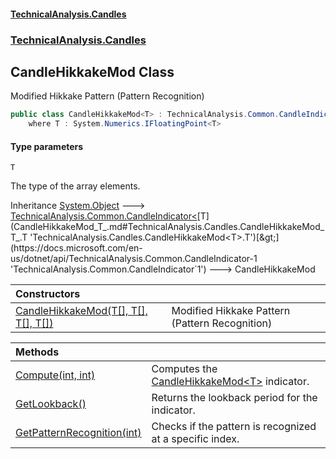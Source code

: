 #### [TechnicalAnalysis.Candles](Atypical.TechnicalAnalysis.Candles.md 'Atypical.TechnicalAnalysis.Candles')
### [TechnicalAnalysis.Candles](Atypical.TechnicalAnalysis.Candles.md#TechnicalAnalysis.Candles 'TechnicalAnalysis.Candles')

## CandleHikkakeMod<T> Class

Modified Hikkake Pattern (Pattern Recognition)

```csharp
public class CandleHikkakeMod<T> : TechnicalAnalysis.Common.CandleIndicator<T>
    where T : System.Numerics.IFloatingPoint<T>
```
#### Type parameters

<a name='TechnicalAnalysis.Candles.CandleHikkakeMod_T_.T'></a>

`T`

The type of the array elements.

Inheritance [System.Object](https://docs.microsoft.com/en-us/dotnet/api/System.Object 'System.Object') &#129106; [TechnicalAnalysis.Common.CandleIndicator&lt;](https://docs.microsoft.com/en-us/dotnet/api/TechnicalAnalysis.Common.CandleIndicator-1 'TechnicalAnalysis.Common.CandleIndicator`1')[T](CandleHikkakeMod_T_.md#TechnicalAnalysis.Candles.CandleHikkakeMod_T_.T 'TechnicalAnalysis.Candles.CandleHikkakeMod<T>.T')[&gt;](https://docs.microsoft.com/en-us/dotnet/api/TechnicalAnalysis.Common.CandleIndicator-1 'TechnicalAnalysis.Common.CandleIndicator`1') &#129106; CandleHikkakeMod<T>

| Constructors | |
| :--- | :--- |
| [CandleHikkakeMod(T[], T[], T[], T[])](CandleHikkakeMod_T_.CandleHikkakeMod(T[],T[],T[],T[]).md 'TechnicalAnalysis.Candles.CandleHikkakeMod<T>.CandleHikkakeMod(T[], T[], T[], T[])') | Modified Hikkake Pattern (Pattern Recognition) |

| Methods | |
| :--- | :--- |
| [Compute(int, int)](CandleHikkakeMod_T_.Compute(int,int).md 'TechnicalAnalysis.Candles.CandleHikkakeMod<T>.Compute(int, int)') | Computes the [CandleHikkakeMod&lt;T&gt;](CandleHikkakeMod_T_.md 'TechnicalAnalysis.Candles.CandleHikkakeMod<T>') indicator. |
| [GetLookback()](CandleHikkakeMod_T_.GetLookback().md 'TechnicalAnalysis.Candles.CandleHikkakeMod<T>.GetLookback()') | Returns the lookback period for the indicator. |
| [GetPatternRecognition(int)](CandleHikkakeMod_T_.GetPatternRecognition(int).md 'TechnicalAnalysis.Candles.CandleHikkakeMod<T>.GetPatternRecognition(int)') | Checks if the pattern is recognized at a specific index. |
